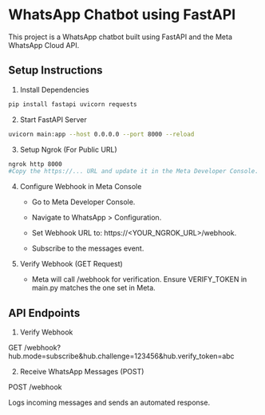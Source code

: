 # WhatsApp Chatbot using FastAPI

This project is a WhatsApp chatbot built using FastAPI and the Meta WhatsApp Cloud API.

## Setup Instructions

1. Install Dependencies
```bash
pip install fastapi uvicorn requests
```

2. Start FastAPI Server
```bash
uvicorn main:app --host 0.0.0.0 --port 8000 --reload
```

3. Setup Ngrok (For Public URL)
```bash
ngrok http 8000
#Copy the https://... URL and update it in the Meta Developer Console.
```

4. Configure Webhook in Meta Console

   - Go to Meta Developer Console.

   - Navigate to WhatsApp > Configuration.

   - Set Webhook URL to: https://<YOUR_NGROK_URL>/webhook.

   - Subscribe to the messages event.

5. Verify Webhook (GET Request)

   - Meta will call /webhook for verification. Ensure VERIFY_TOKEN in main.py matches the one set in Meta.

## API Endpoints

1. Verify Webhook

GET /webhook?hub.mode=subscribe&hub.challenge=123456&hub.verify_token=abc

2. Receive WhatsApp Messages (POST)

POST /webhook

Logs incoming messages and sends an automated response.
